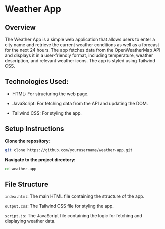 # Weather App

## Overview

The Weather App is a simple web application that allows users to enter a city name and retrieve the current weather conditions as well as a forecast for the next 24 hours. The app fetches data from the OpenWeatherMap API and displays it in a user-friendly format, including temperature, weather description, and relevant weather icons. The app is styled using Tailwind CSS.

## Technologies Used:

- HTML: For structuring the web page.

* JavaScript: For fetching data from the API and updating the DOM.

+ Tailwind CSS: For styling the app.

## Setup Instructions

**Clone the repository:**

```bash
git clone https://github.com/yourusername/weather-app.git
```

**Navigate to the project directory:**

```bash
cd weather-app
```

## File Structure

`index.html`: The main HTML file containing the structure of the app.

`output.css`: The Tailwind CSS file for styling the app.

`script.js`: The JavaScript file containing the logic for fetching and displaying weather data.
